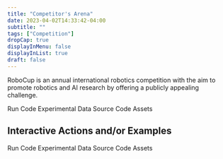 ```yaml
---
title: "Competitor's Arena"
date: 2023-04-02T14:33:42-04:00
subtitle: ""
tags: ["Competition"]
dropCap: true
displayInMenu: false
displayInList: true
draft: false
---
```


RoboCup is an annual international robotics competition with the aim to promote robotics and AI research by offering a publicly appealing challenge.

<div class="hidde-after-preview">
<a class="btn btn-primary" disabled target="_blank">Run Code</a>
<a class="btn btn-success" disabled target="_blank">Experimental Data</a>
<a class="btn btn-success" disabled target="_blank">Source Code</a>
<a class="btn btn-success" disabled target="_blank">Assets</a>
</div>

<!--more-->


Interactive Actions and/or Examples
---

<div>
<a class="btn btn-primary" disabled target="_blank">Run Code</a>
<a class="btn btn-success" disabled target="_blank">Experimental Data</a>
<a class="btn btn-success" disabled target="_blank">Source Code</a>
<a class="btn btn-success" disabled target="_blank">Assets</a>
</div>
